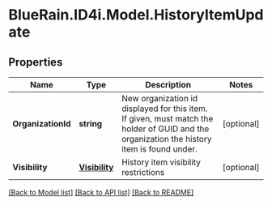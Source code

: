 # BlueRain.ID4i.Model.HistoryItemUpdate
## Properties

Name | Type | Description | Notes
------------ | ------------- | ------------- | -------------
**OrganizationId** | **string** | New organization id displayed for this item. If given, must match the holder of GUID and the organization the history item is found under. | [optional] 
**Visibility** | [**Visibility**](Visibility.md) | History item visibility restrictions | [optional] 

[[Back to Model list]](../README.md#documentation-for-models) [[Back to API list]](../README.md#documentation-for-api-endpoints) [[Back to README]](../README.md)

